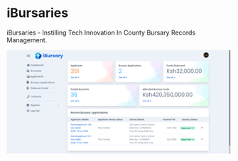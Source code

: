 # iBursaries
iBursaries - Instilling Tech Innovation In County Bursary Records Management.

<p>
<img src="https://raw.githubusercontent.com/MartDevelopers-Inc/iBursaries/main/dashboard.png">  
</p>
  
